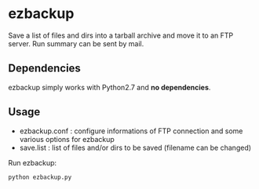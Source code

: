 ezbackup
========

Save a list of files and dirs into a tarball archive and move it to an FTP server. Run summary can be sent by mail.

## Dependencies
ezbackup simply works with Python2.7 and **no dependencies**.

## Usage
- ezbackup.conf : configure informations of FTP connection and some various options for ezbackup
- save.list : list of files and/or dirs to be saved (filename can be changed)

Run ezbackup:
```
python ezbackup.py
```